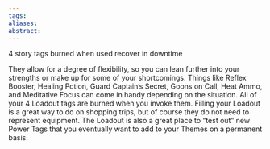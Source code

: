 ```yaml
---
tags: 
aliases: 
abstract:
---
```

4 story tags
burned when used
recover in downtime

They allow for a degree of flexibility, so you can lean further into your strengths or make up for some of your shortcomings. Things like Reflex Booster, Healing Potion, Guard Captain’s Secret, Goons on Call, Heat Ammo, and Meditative Focus can come in handy depending on the situation. All of your 4 Loadout tags are burned when you invoke them. Filling your Loadout is a great way to do on shopping trips, but of course they do not need to represent equipment. The Loadout is also a great place to “test out” new Power Tags that you eventually want to add to your Themes on a permanent basis.